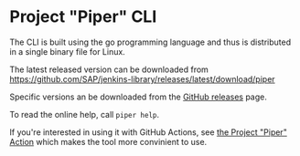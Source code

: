 # Project "Piper" CLI

The CLI is built using the go programming language and thus is distributed in a single binary file for Linux.

The latest released version can be downloaded from https://github.com/SAP/jenkins-library/releases/latest/download/piper

Specific versions an be downloaded from the [GitHub releases](https://github.com/SAP/jenkins-library/releases) page.

To read the online help, call `piper help`.

If you're interested in using it with GitHub Actions, see [the Project "Piper" Action](https://github.com/SAP/project-piper-action) which makes the tool more convinient to use.
